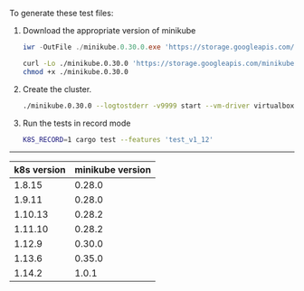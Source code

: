 To generate these test files:

1. Download the appropriate version of minikube

	```powershell
	iwr -OutFile ./minikube.0.30.0.exe 'https://storage.googleapis.com/minikube/releases/v0.30.0/minikube-windows-amd64'
	```

	```bash
	curl -Lo ./minikube.0.30.0 'https://storage.googleapis.com/minikube/releases/v0.30.0/minikube-linux-amd64'
	chmod +x ./minikube.0.30.0
	```

1. Create the cluster.

	```bash
	./minikube.0.30.0 --logtostderr -v9999 start --vm-driver virtualbox --profile minikube --bootstrapper kubeadm --kubernetes-version v1.12.3
	```

1. Run the tests in record mode

	```bash
	K8S_RECORD=1 cargo test --features 'test_v1_12'
	```

---

<table>
	<thead>
		<tr><th>k8s version</th><th>minikube version</th></tr>
	</thead>
	<tbody>
		<tr><td>1.8.15</td><td>0.28.0</td></tr>
		<tr><td>1.9.11</td><td>0.28.0</td></tr>
		<tr><td>1.10.13</td><td>0.28.2</td></tr>
		<tr><td>1.11.10</td><td>0.28.2</td></tr>
		<tr><td>1.12.9</td><td>0.30.0</td></tr>
		<tr><td>1.13.6</td><td>0.35.0</td></tr>
		<tr><td>1.14.2</td><td>1.0.1</td></tr>
	</tbody>
</table>
